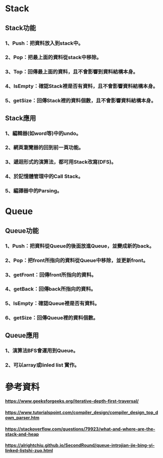 # Stack
## Stack功能
### 1、Push：把資料放入到stack中。
### 2、Pop：把最上面的資料從stack中移除。
### 3、Top：回傳最上面的資料，且不會影響到資料結構本身。
### 4、IsEmpty：確認Stack裡是否有資料，且不會影響資料結構本身。
### 5、getSize：回傳Stack裡的資料個數，且不會影響資料結構本身。
## Stack應用
### 1、編輯器(如word等)中的undo。
### 2、網頁瀏覽器的回到前一頁功能。
### 3、遞迴形式的演算法，都可用Stack改寫(DFS)。
### 4、於記憶體管理中的Call Stack。
### 5、編譯器中的Parsing。
# Queue
## Queue功能
### 1、Push：把資料從Queue的後面放進Queue，並變成新的back。
### 2、Pop：把front所指向的資料從Queue中移除，並更新front。
### 3、getFront：回傳front所指向的資料。
### 4、getBack：回傳back所指向的資料。
### 5、IsEmpty：確認Queue裡是否有資料。
### 6、getSize：回傳Queue裡的資料個數。
## Queue應用
### 1、演算法BFS會運用到Queue。
### 2、可以array或linled list 實作。
# 參考資料
#### https://www.geeksforgeeks.org/iterative-depth-first-traversal/
#### https://www.tutorialspoint.com/compiler_design/compiler_design_top_down_parser.htm
#### https://stackoverflow.com/questions/79923/what-and-where-are-the-stack-and-heap
#### https://alrightchiu.github.io/SecondRound/queue-introjian-jie-bing-yi-linked-listshi-zuo.html
